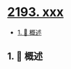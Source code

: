 # [2193. xxx](https://github.com/Tdahuyou/TNotes.leetcode/tree/main/notes/2193.%20xxx)

<!-- region:toc -->

- [1. 📝 概述](#1--概述)

<!-- endregion:toc -->

## 1. 📝 概述
